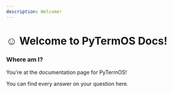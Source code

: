 ```yaml
---
description: Welcome!
---
```


# ☺️ Welcome to PyTermOS Docs!

### Where am I?

You're at the documentation page for PyTermOS!&#x20;

You can find every answer on your question here.
